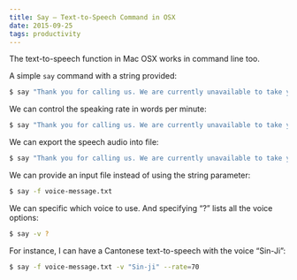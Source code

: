 ```yaml
---
title: Say — Text-to-Speech Command in OSX
date: 2015-09-25
tags: productivity
---
```


The text-to-speech function in Mac OSX works in command line too.

A simple `say` command with a string provided:

```bash
$ say "Thank you for calling us. We are currently unavailable to take your call. Please leave us a message and we'll return your call as soon as possible."
```

We can control the speaking rate in words per minute:

```bash
$ say "Thank you for calling us. We are currently unavailable to take your call. Please leave us a message and we'll return your call as soon as possible." -r 180
```

We can export the speech audio into file:

```bash
$ say "Thank you for calling us. We are currently unavailable to take your call. Please leave us a message and we'll return your call as soon as possible." -r 180 -o ~/Desktop/voice-message-en.aiff
```

We can provide an input file instead of using the string parameter:

```bash
$ say -f voice-message.txt
```

We can specific which voice to use. And specifying “?” lists all the voice options:

```bash
$ say -v ?
```

For instance, I can have a Cantonese text-to-speech with the voice “Sin-Ji”:

```bash
$ say -f voice-message.txt -v "Sin-ji" --rate=70
```